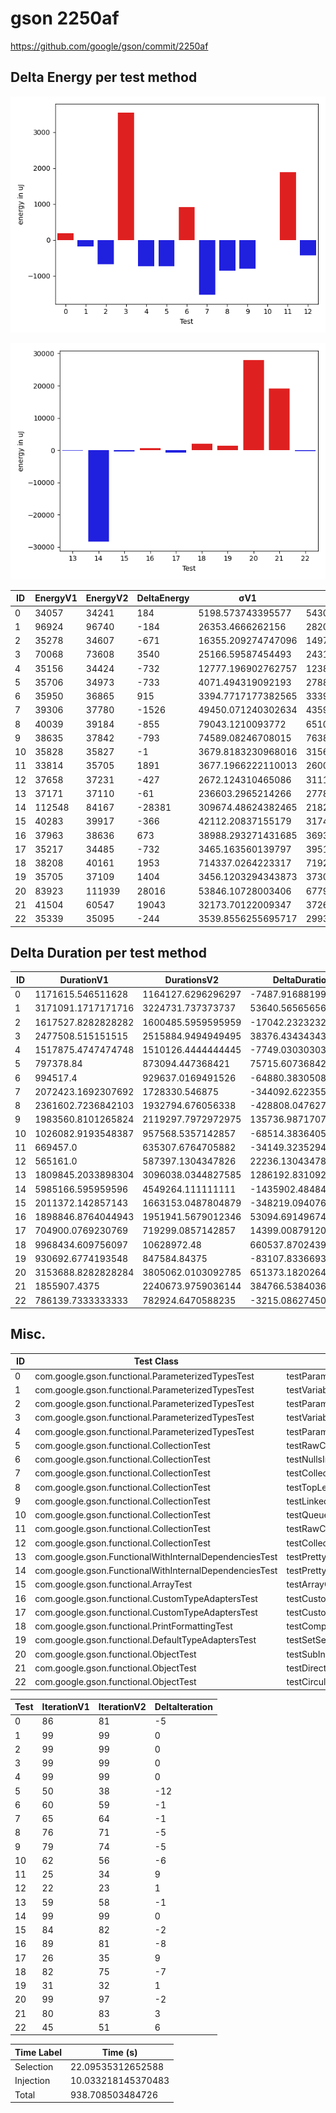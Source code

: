 # gson 2250af


https://github.com/google/gson/commit/2250af



## Delta Energy per test method

![](./gson_delta_energy_0_v.png)

![](./gson_delta_energy_1_v.png)


| ID | EnergyV1 | EnergyV2 | DeltaEnergy | σV1 | σV2 |
| --- | --- | --- | --- | --- | --- |
| 0 | 34057 | 34241 | 184 | 5198.573743395577 | 5430.864377566168 |
| 1 | 96924 | 96740 | -184 | 26353.4666262156 | 28204.12966800356 |
| 2 | 35278 | 34607 | -671 | 16355.209274747096 | 14975.05580183713 |
| 3 | 70068 | 73608 | 3540 | 25166.59587454493 | 24316.552792655206 |
| 4 | 35156 | 34424 | -732 | 12777.196902762757 | 12384.748245902136 |
| 5 | 35706 | 34973 | -733 | 4071.494319092193 | 2788.431005227514 |
| 6 | 35950 | 36865 | 915 | 3394.7717177382565 | 3339.2909653257234 |
| 7 | 39306 | 37780 | -1526 | 49450.071240302634 | 43599.200132327096 |
| 8 | 40039 | 39184 | -855 | 79043.1210093772 | 65103.39283959586 |
| 9 | 38635 | 37842 | -793 | 74589.08246708015 | 76386.35366053553 |
| 10 | 35828 | 35827 | -1 | 3679.8183230968016 | 3156.897833039985 |
| 11 | 33814 | 35705 | 1891 | 3677.1966222110013 | 2600.7256268841934 |
| 12 | 37658 | 37231 | -427 | 2672.124310465086 | 3111.2642279961237 |
| 13 | 37171 | 37110 | -61 | 236603.2965214266 | 277808.89746798907 |
| 14 | 112548 | 84167 | -28381 | 309674.48624382465 | 218251.54421004208 |
| 15 | 40283 | 39917 | -366 | 42112.20837155179 | 31749.99276380212 |
| 16 | 37963 | 38636 | 673 | 38988.293271431685 | 36936.305124047474 |
| 17 | 35217 | 34485 | -732 | 3465.163560139797 | 3951.424737525255 |
| 18 | 38208 | 40161 | 1953 | 714337.0264223317 | 719200.0282342294 |
| 19 | 35705 | 37109 | 1404 | 3456.1203294343873 | 3730.9579785224064 |
| 20 | 83923 | 111939 | 28016 | 53846.10728003406 | 67794.0263532742 |
| 21 | 41504 | 60547 | 19043 | 32173.70122009347 | 37268.869379846816 |
| 22 | 35339 | 35095 | -244 | 3539.8556255695717 | 2993.0739624529115 |

## Delta Duration per test method


| ID | DurationV1 | DurationsV2 | DeltaDuration |
| --- | --- | --- | --- |
| 0 | 1171615.546511628 | 1164127.6296296297 | -7487.916881998302 |
| 1 | 3171091.1717171716 | 3224731.737373737 | 53640.565656565595 |
| 2 | 1617527.8282828282 | 1600485.5959595959 | -17042.23232323234 |
| 3 | 2477508.515151515 | 2515884.9494949495 | 38376.434343434405 |
| 4 | 1517875.4747474748 | 1510126.4444444445 | -7749.030303030275 |
| 5 | 797378.84 | 873094.447368421 | 75715.60736842104 |
| 6 | 994517.4 | 929637.0169491526 | -64880.38305084745 |
| 7 | 2072423.1692307692 | 1728330.546875 | -344092.62235576916 |
| 8 | 2361602.7236842103 | 1932794.676056338 | -428808.0476278723 |
| 9 | 1983560.8101265824 | 2119297.7972972975 | 135736.98717071512 |
| 10 | 1026082.9193548387 | 957568.5357142857 | -68514.38364055299 |
| 11 | 669457.0 | 635307.6764705882 | -34149.323529411806 |
| 12 | 565161.0 | 587397.1304347826 | 22236.130434782594 |
| 13 | 1809845.2033898304 | 3096038.0344827585 | 1286192.831092928 |
| 14 | 5985166.595959596 | 4549264.111111111 | -1435902.4848484853 |
| 15 | 2011372.142857143 | 1663153.0487804879 | -348219.0940766551 |
| 16 | 1898846.8764044943 | 1951941.5679012346 | 53094.69149674033 |
| 17 | 704900.0769230769 | 719299.0857142857 | 14399.00879120885 |
| 18 | 9968434.609756097 | 10628972.48 | 660537.8702439032 |
| 19 | 930692.6774193548 | 847584.84375 | -83107.83366935479 |
| 20 | 3153688.8282828284 | 3805062.0103092785 | 651373.18202645 |
| 21 | 1855907.4375 | 2240673.9759036144 | 384766.5384036144 |
| 22 | 786139.7333333333 | 782924.6470588235 | -3215.086274509784 |

## Misc.

| ID | Test Class | Test Method |
| --- | --- | --- |
| 0 | com.google.gson.functional.ParameterizedTypesTest | testParameterizedTypeGenericArraysSerialization |
| 1 | com.google.gson.functional.ParameterizedTypesTest | testVariableTypeFieldsAndGenericArraysSerialization |
| 2 | com.google.gson.functional.ParameterizedTypesTest | testParameterizedTypeGenericArraysDeserialization |
| 3 | com.google.gson.functional.ParameterizedTypesTest | testVariableTypeFieldsAndGenericArraysDeserialization |
| 4 | com.google.gson.functional.ParameterizedTypesTest | testParameterizedTypeWithVariableTypeDeserialization |
| 5 | com.google.gson.functional.CollectionTest | testRawCollectionSerialization |
| 6 | com.google.gson.functional.CollectionTest | testNullsInListSerialization |
| 7 | com.google.gson.functional.CollectionTest | testCollectionOfBagOfPrimitivesSerialization |
| 8 | com.google.gson.functional.CollectionTest | testTopLevelCollectionOfIntegersSerialization |
| 9 | com.google.gson.functional.CollectionTest | testLinkedListSerialization |
| 10 | com.google.gson.functional.CollectionTest | testQueueSerialization |
| 11 | com.google.gson.functional.CollectionTest | testRawCollectionOfIntegersSerialization |
| 12 | com.google.gson.functional.CollectionTest | testCollectionOfStringsSerialization |
| 13 | com.google.gson.FunctionalWithInternalDependenciesTest | testPrettyPrintListOfPrimitiveArrays |
| 14 | com.google.gson.FunctionalWithInternalDependenciesTest | testPrettyPrintList |
| 15 | com.google.gson.functional.ArrayTest | testArrayOfCollectionSerialization |
| 16 | com.google.gson.functional.CustomTypeAdaptersTest | testCustomAdapterInvokedForCollectionElementSerializationWithType |
| 17 | com.google.gson.functional.CustomTypeAdaptersTest | testCustomAdapterInvokedForCollectionElementSerialization |
| 18 | com.google.gson.functional.PrintFormattingTest | testCompactFormattingLeavesNoWhiteSpace |
| 19 | com.google.gson.functional.DefaultTypeAdaptersTest | testSetSerialization |
| 20 | com.google.gson.functional.ObjectTest | testSubInterfacesOfCollectionSerialization |
| 21 | com.google.gson.functional.ObjectTest | testDirectedAcyclicGraphSerialization |
| 22 | com.google.gson.functional.ObjectTest | testCircularSerialization |




| Test | IterationV1 | IterationV2 | DeltaIteration |
| --- | --- | --- | --- |
| 0 | 86 | 81 | -5 |
| 1 | 99 | 99 | 0 |
| 2 | 99 | 99 | 0 |
| 3 | 99 | 99 | 0 |
| 4 | 99 | 99 | 0 |
| 5 | 50 | 38 | -12 |
| 6 | 60 | 59 | -1 |
| 7 | 65 | 64 | -1 |
| 8 | 76 | 71 | -5 |
| 9 | 79 | 74 | -5 |
| 10 | 62 | 56 | -6 |
| 11 | 25 | 34 | 9 |
| 12 | 22 | 23 | 1 |
| 13 | 59 | 58 | -1 |
| 14 | 99 | 99 | 0 |
| 15 | 84 | 82 | -2 |
| 16 | 89 | 81 | -8 |
| 17 | 26 | 35 | 9 |
| 18 | 82 | 75 | -7 |
| 19 | 31 | 32 | 1 |
| 20 | 99 | 97 | -2 |
| 21 | 80 | 83 | 3 |
| 22 | 45 | 51 | 6 |



| Time Label | Time (s) |
| --- | --- |
| Selection | 22.09535312652588 |
| Injection | 10.033218145370483 |
| Total | 938.708503484726 |



